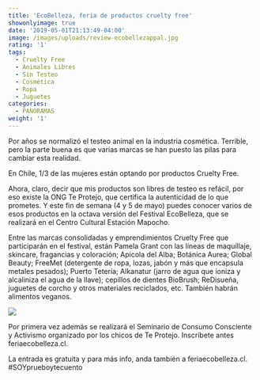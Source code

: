 ```yaml
---
title: 'EcoBelleza, feria de productos cruelty free'
showonlyimage: true
date: '2019-05-01T21:13:49-04:00'
image: /images/uploads/review-ecobellezappal.jpg
rating: '1'
tags:
  - Cruelty Free
  - Animales Libres
  - Sin Testeo
  - Cosmética
  - Ropa
  - Juguetes
categories:
  - PANORAMAS
weight: '1'
---
```

Por años se normalizó el testeo animal en la industria cosmética. Terrible, pero la parte buena es que varias marcas se han puesto las pilas para cambiar esta realidad.

<!--more-->

En Chile, 1/3 de las mujeres están optando por productos Cruelty Free.

Ahora, claro, decir que mis productos son libres de testeo es refácil, por eso existe la ONG Te Protejo, que certifica la autenticidad de lo que prometes. Y este fin de semana (4 y 5 de mayo) puedes conocer varios de esos productos en la octava versión del Festival EcoBelleza, que se realizará en el Centro Cultural Estación Mapocho.

Entre las marcas consolidadas y emprendimientos Cruelty Free que participarán en el festival, están Pamela Grant con las líneas de maquillaje, skincare, fragancias y coloración; Apicola del Alba; Botánica Aurea; Global Beauty; FreeMet (detergente de ropa, lozas, jabón y más que encapsula metales pesados); Puerto Tetería; Alkanatur (jarro de agua que ioniza y alcaliniza el agua de la llave); cepillos de dientes BioBrush; ReDisueña, juguetes de corcho y otros materiales reciclados, etc. También habrán alimentos veganos.

![](/images/uploads/review-ecobelleza-2.jpg)

Por primera vez además se realizará el Seminario de Consumo Consciente y Activismo organizado por los chicos de Te Protejo. Inscríbete antes feriaecobelleza.cl.

La entrada es gratuita y para más info, anda también a feriaecobelleza.cl. #SOYprueboytecuento
